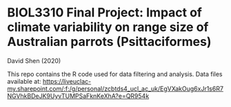 # BIOL3310 Final Project: Impact of climate variability on range size of Australian parrots (Psittaciformes)
David Shen (2020)

This repo contains the R code used for data filtering and analysis.
Data files available at: https://liveuclac-my.sharepoint.com/:f:/g/personal/zcbtds4_ucl_ac_uk/EgVXakOug6xJr1s6R7NGVhkBDeJK9UyvTUMPSaFknKeXhA?e=QR954k
